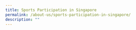 ```yaml
---
title: Sports Participation in Singapore
permalink: /about-us/sports-participation-in-singapore/
description: ""
---
```

